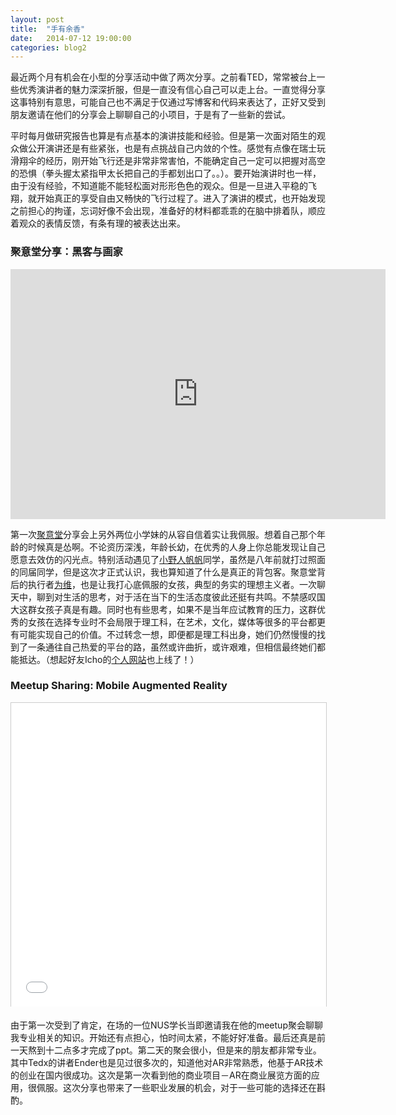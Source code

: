 ```yaml
---
layout: post
title:  "手有余香"
date:   2014-07-12 19:00:00
categories: blog2
---
```


最近两个月有机会在小型的分享活动中做了两次分享。之前看TED，常常被台上一些优秀演讲者的魅力深深折服，但是一直没有信心自己可以走上台。一直觉得分享这事特别有意思，可能自己也不满足于仅通过写博客和代码来表达了，正好又受到朋友邀请在他们的分享会上聊聊自己的小项目，于是有了一些新的尝试。

平时每月做研究报告也算是有点基本的演讲技能和经验。但是第一次面对陌生的观众做公开演讲还是有些紧张，也是有点挑战自己内敛的个性。感觉有点像在瑞士玩滑翔伞的经历，刚开始飞行还是非常非常害怕，不能确定自己一定可以把握对高空的恐惧（拳头握太紧指甲太长把自己的手都划出口了。。）。要开始演讲时也一样，由于没有经验，不知道能不能轻松面对形形色色的观众。但是一旦进入平稳的飞翔，就开始真正的享受自由又畅快的飞行过程了。进入了演讲的模式，也开始发现之前担心的拘谨，忘词好像不会出现，准备好的材料都乖乖的在脑中排着队，顺应着观众的表情反馈，有条有理的被表达出来。

### 聚意堂分享：黑客与画家

<p class="center" style="text-align: center;"><iframe src="http://prezi.com/embed/-er4w3_ku1qp/?bgcolor=ffffff&amp;lock_to_path=1&amp;autoplay=0&amp;autohide_ctrls=0&amp;features=undefined&amp;disabled_features=undefined" width="600" height="400" frameborder="0" webkitallowfullscreen="" mozallowfullscreen="" allowfullscreen=""></iframe></p>

第一次[聚意堂](http://www.weibo.com/ideanation)分享会上另外两位小学妹的从容自信着实让我佩服。想着自己那个年龄的时候真是怂啊。不论资历深浅，年龄长幼，在优秀的人身上你总能发现让自己愿意去效仿的闪光点。特别活动遇见了[小野人帆帆](http://www.weibo.com/fanontheearth)同学，虽然是八年前就打过照面的同届同学，但是这次才正式认识，我也算知道了什么是真正的背包客。聚意堂背后的执行者[为维](http://www.weibo.com/livveivvei)，也是让我打心底佩服的女孩，典型的务实的理想主义者。一次聊天中，聊到对生活的思考，对于活在当下的生活态度彼此还挺有共鸣。不禁感叹国大这群女孩子真是有趣。同时也有些思考，如果不是当年应试教育的压力，这群优秀的女孩在选择专业时不会局限于理工科，在艺术，文化，媒体等很多的平台都更有可能实现自己的价值。不过转念一想，即便都是理工科出身，她们仍然慢慢的找到了一条通往自己热爱的平台的路，虽然或许曲折，或许艰难，但相信最终她们都能抵达。（想起好友Icho的[个人网站](http://www.ichophoto.com/)也上线了！）

### Meetup Sharing: Mobile Augmented Reality

<p></p>
<p class="center" style="text-align: center;"><iframe src="//www.slideshare.net/slideshow/embed_code/36692806" width="597" height="486" frameborder="0" marginwidth="0" marginheight="0" scrolling="no" style="border: 1px solid #CCC; border-width: 1px 1px 0; margin-bottom: 5px; max-width: 100%;" allowfullscreen=""> </iframe></p>

由于第一次受到了肯定，在场的一位NUS学长当即邀请我在他的meetup聚会聊聊我专业相关的知识。开始还有点担心，怕时间太紧，不能好好准备。最后还真是前一天熬到十二点多才完成了ppt。第二天的聚会很小，但是来的朋友都非常专业。其中Tedx的讲者Ender也是见过很多次的，知道他对AR非常熟悉，他基于AR技术的创业在国内很成功。这次是第一次看到他的商业项目－AR在商业展览方面的应用，很佩服。这次分享也带来了一些职业发展的机会，对于一些可能的选择还在斟酌。

